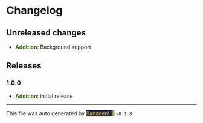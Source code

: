 
# Changelog


## Unreleased changes
            
-  **<span style="color: #336600">Addition</span>**: Background support


## Releases



### 1.0.0
-  **<span style="color: #336600">Addition</span>**: initial release


<hr>
            
This file was auto generated by [<span style="background-color: #24273a; color: #ffcc00">Bananen! 🍌</span>](https://github.com/strawmelonjuice/bananen/) `v0.1.8`
.